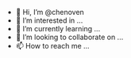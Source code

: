 - 👋 Hi, I’m @chenoven
- 👀 I’m interested in ...
- 🌱 I’m currently learning ...
- 💞️ I’m looking to collaborate on ...
- 📫 How to reach me ...

<!---
chenoven/chenoven is a ✨ special ✨ repository because its `README.md` (this file) appears on your GitHub profile.
You can click the Preview link to take a look at your changes.
--->
